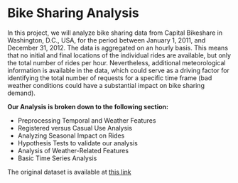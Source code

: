 # Bike Sharing Analysis

In this project, we will analyze bike sharing data from Capital Bikeshare in Washington, D.C., USA, for the period between January 1, 2011, and December 31, 2012. The data is aggregated on an hourly basis. This means that no initial and final locations of the individual rides are available, but only the total number of rides per hour. Nevertheless, additional meteorological information is available in the data, which could serve as a driving factor for identifying the total number of requests for a specific time frame (bad weather conditions could have a substantial impact on bike sharing demand).

**Our Analysis is broken down to the following section:**
- Preprocessing Temporal and Weather Features
- Registered versus Casual Use Analysis
- Analyzing Seasonal Impact on Rides 
- Hypothesis Tests to validate our analysis
- Analysis of Weather-Related Features
- Basic Time Series Analysis

The original dataset is available at [this link](https://archive.ics.uci.edu/ml/datasets/Bike+Sharing+Dataset#)

